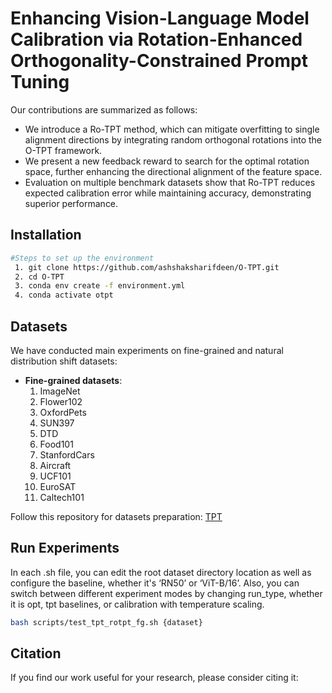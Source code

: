 # Enhancing Vision-Language Model Calibration via Rotation-Enhanced Orthogonality-Constrained Prompt Tuning

Our contributions are summarized as follows:
  - We introduce a Ro-TPT method, which can mitigate overfitting to single alignment directions by integrating random orthogonal rotations into the O-TPT framework.
- We present a new feedback reward to search for the optimal rotation space, further enhancing the directional alignment of the feature space.
- Evaluation on multiple benchmark datasets show that Ro-TPT reduces expected calibration error while maintaining accuracy, demonstrating superior performance.

## Installation
```bash
#Steps to set up the environment
 1. git clone https://github.com/ashshaksharifdeen/O-TPT.git
 2. cd O-TPT
 3. conda env create -f environment.yml
 4. conda activate otpt
```

## Datasets
We have conducted main experiments on fine-grained and natural distribution shift datasets:

- **Fine-grained datasets**:  
  1. ImageNet  
  2. Flower102  
  3. OxfordPets  
  4. SUN397  
  5. DTD  
  6. Food101  
  7. StanfordCars  
  8. Aircraft  
  9. UCF101  
  10. EuroSAT  
  11. Caltech101  

Follow this repository for datasets preparation: [TPT](https://github.com/azshue/TPT) 

## Run Experiments
In each .sh file, you can edit the root dataset directory location as well as configure the baseline, whether it's ‘RN50’ or ‘ViT-B/16’. Also, you can switch between different experiment modes by changing run_type, whether it is opt, tpt baselines, or calibration with temperature scaling.  

```bash
bash scripts/test_tpt_rotpt_fg.sh {dataset}
```

##  Citation
If you find our work useful for your research, please consider citing it:

